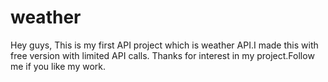 # weather

Hey guys,
        This is my first API project which is weather API.I made this with free version with limited API calls.
        Thanks for interest in my project.Follow me if you like my work.
